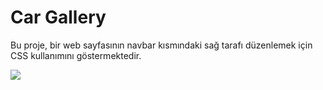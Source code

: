 # Car Gallery

Bu proje, bir web sayfasının navbar kısmındaki sağ tarafı düzenlemek için CSS kullanımını göstermektedir.

![](./car.gif)
